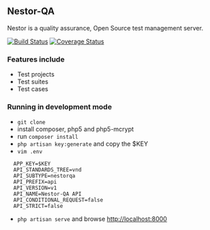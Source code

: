 ## Nestor-QA

Nestor is a quality assurance, Open Source test management server.

[![Build Status](https://travis-ci.org/nestor-qa/nestor.svg?branch=master)](https://travis-ci.org/nestor-qa/nestor) [![Coverage Status](https://coveralls.io/repos/github/nestor-qa/nestor/badge.svg?branch=master)](https://coveralls.io/github/nestor-qa/nestor?branch=master)

### Features include

- Test projects
- Test suites
- Test cases

### Running in development mode

- `git clone`
- install composer, php5 and php5-mcrypt
- run `composer install`
- `php artisan key:generate` and copy the $KEY
- `vim .env`

```
  APP_KEY=$KEY
  API_STANDARDS_TREE=vnd
  API_SUBTYPE=nestorqa
  API_PREFIX=api
  API_VERSION=v1
  API_NAME=Nestor-QA API
  API_CONDITIONAL_REQUEST=false
  API_STRICT=false
```

- `php artisan serve` and browse [http://localhost:8000](http://localhost:8000)
